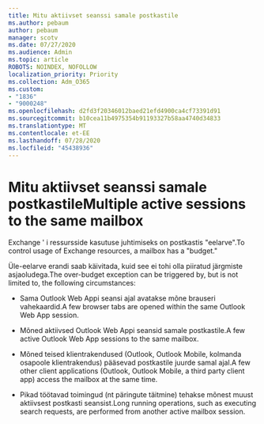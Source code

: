 ```yaml
---
title: Mitu aktiivset seanssi samale postkastile
ms.author: pebaum
author: pebaum
manager: scotv
ms.date: 07/27/2020
ms.audience: Admin
ms.topic: article
ROBOTS: NOINDEX, NOFOLLOW
localization_priority: Priority
ms.collection: Adm_O365
ms.custom:
- "1836"
- "9000248"
ms.openlocfilehash: d2fd3f20346012baed21efd4900ca4cf73391d91
ms.sourcegitcommit: b10cea11b4975354b91193327b58aa4740d34833
ms.translationtype: MT
ms.contentlocale: et-EE
ms.lasthandoff: 07/28/2020
ms.locfileid: "45438936"
---
```

# <a name="multiple-active-sessions-to-the-same-mailbox"></a><span data-ttu-id="ec16e-102">Mitu aktiivset seanssi samale postkastile</span><span class="sxs-lookup"><span data-stu-id="ec16e-102">Multiple active sessions to the same mailbox</span></span>

<span data-ttu-id="ec16e-103">Exchange ' i ressursside kasutuse juhtimiseks on postkastis "eelarve".</span><span class="sxs-lookup"><span data-stu-id="ec16e-103">To control usage of Exchange resources, a mailbox has a "budget."</span></span>

<span data-ttu-id="ec16e-104">Üle-eelarve erandi saab käivitada, kuid see ei tohi olla piiratud järgmiste asjaoludega.</span><span class="sxs-lookup"><span data-stu-id="ec16e-104">The over-budget exception can be triggered by, but is not limited to, the following circumstances:</span></span>

- <span data-ttu-id="ec16e-105">Sama Outlook Web Appi seansi ajal avatakse mõne brauseri vahekaardid.</span><span class="sxs-lookup"><span data-stu-id="ec16e-105">A few browser tabs are opened within the same Outlook Web App session.</span></span>

- <span data-ttu-id="ec16e-106">Mõned aktiivsed Outlook Web Appi seansid samale postkastile.</span><span class="sxs-lookup"><span data-stu-id="ec16e-106">A few active Outlook Web App sessions to the same mailbox.</span></span>

- <span data-ttu-id="ec16e-107">Mõned teised klientrakendused (Outlook, Outlook Mobile, kolmanda osapoole klientrakendus) pääsevad postkastile juurde samal ajal.</span><span class="sxs-lookup"><span data-stu-id="ec16e-107">A few other client applications (Outlook, Outlook Mobile, a third party client app) access the mailbox at the same time.</span></span>

- <span data-ttu-id="ec16e-108">Pikad töötavad toimingud (nt päringute täitmine) tehakse mõnest muust aktiivsest postkasti seansist.</span><span class="sxs-lookup"><span data-stu-id="ec16e-108">Long running operations, such as executing search requests, are performed from another active mailbox session.</span></span>

